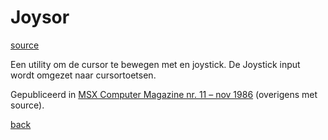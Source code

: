 # Joysor

[source](./JOYSOR.GEN.TXT)

Een utility om de cursor te bewegen met en joystick. De Joystick input wordt omgezet naar cursortoetsen.

Gepubliceerd in 
[MSX Computer Magazine nr. 11 – nov 1986](https://msxcomputermagazine.nl/archief/mcm-11/)
(overigens met source).

[back](../README.md)
